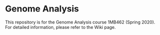 # Genome Analysis
This repository is for the Genome Analysis course 1MB462 (Spring 2020). For detailed information, please refer to the Wiki page.
